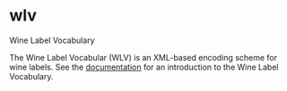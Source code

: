 # wlv

Wine Label Vocabulary

The Wine Label Vocabular (WLV) is an XML-based encoding scheme for wine labels. See the [documentation](resources/wlv-label-docs.md) for an introduction to the Wine Label Vocabulary.  



